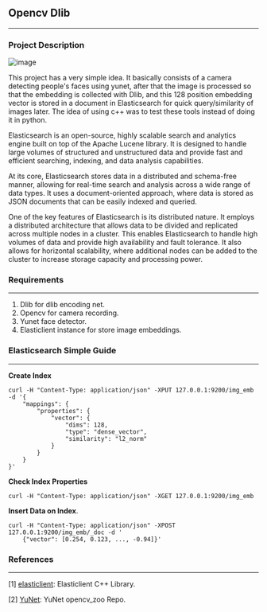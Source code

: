 ## Opencv Dlib

---

### Project Description

![image](https://github.com/xGabrielR/OpenCV-Dlib/assets/75986085/5fc37c24-bdda-4f7e-b314-9ca6784ddfb4)


This project has a very simple idea. It basically consists of a camera detecting people's faces using yunet, after that the image is processed so that the embedding is collected with Dlib, and this 128 position embedding vector is stored in a document in Elasticsearch for quick query/similarity of images later.
The idea of ​​using c++ was to test these tools instead of doing it in python.

Elasticsearch is an open-source, highly scalable search and analytics engine built on top of the Apache Lucene library. It is designed to handle large volumes of structured and unstructured data and provide fast and efficient searching, indexing, and data analysis capabilities.

At its core, Elasticsearch stores data in a distributed and schema-free manner, allowing for real-time search and analysis across a wide range of data types. It uses a document-oriented approach, where data is stored as JSON documents that can be easily indexed and queried.

One of the key features of Elasticsearch is its distributed nature. It employs a distributed architecture that allows data to be divided and replicated across multiple nodes in a cluster. This enables Elasticsearch to handle high volumes of data and provide high availability and fault tolerance. It also allows for horizontal scalability, where additional nodes can be added to the cluster to increase storage capacity and processing power.

### Requirements

---

1. Dlib for dlib encoding net.
2. Opencv for camera recording.
3. Yunet face detector.
4. Elasticlient instance for store image embeddings.


### Elasticsearch Simple Guide

---

**Create Index**

```
curl -H "Content-Type: application/json" -XPUT 127.0.0.1:9200/img_emb -d '{
    "mappings": {
        "properties": {
            "vector": {
                "dims": 128,
                "type": "dense_vector",
                "similarity": "l2_norm"
            }
        }
    }
}'
```

**Check Index Properties**

```
curl -H "Content-Type: application/json" -XGET 127.0.0.1:9200/img_emb
```

**Insert Data on Index**.

```
curl -H "Content-Type: application/json" -XPOST 127.0.0.1:9200/img_emb/_doc -d '
    {"vector": [0.254, 0.123, ..., -0.94]}'
```

### References

---

[1] [elasticlient](https://github.com/seznam/elasticlient): Elasticlient C++ Library.

[2] [YuNet](https://github.com/opencv/opencv_zoo/tree/main/models/face_detection_yunet): YuNet opencv_zoo Repo.
